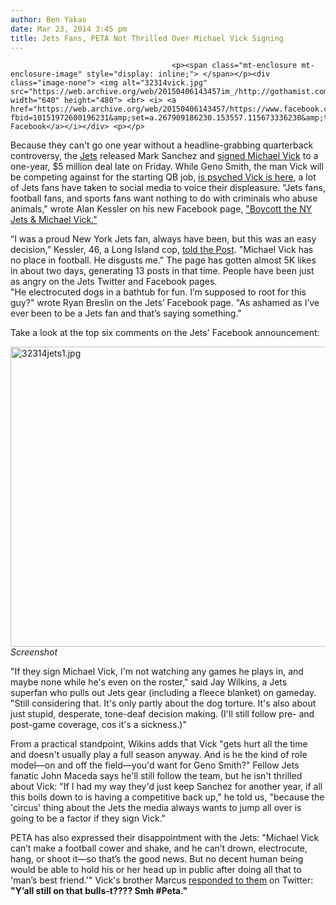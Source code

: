 ```yaml
---
author: Ben Yakas
date: Mar 23, 2014 3:45 pm
title: Jets Fans, PETA Not Thrilled Over Michael Vick Signing
---
```


	
										<p><span class="mt-enclosure mt-enclosure-image" style="display: inline;"> </span></p><div class="image-none"> <img alt="32314vick.jpg" src="https://web.archive.org/web/20150406143457im_/http://gothamist.com/attachments/byakas/32314vick.jpg" width="640" height="480"> <br> <i> <a href="https://web.archive.org/web/20150406143457/https://www.facebook.com/photo.php?fbid=10151972600196231&amp;set=a.267909186230.153557.115673336230&amp;type=1&amp;theater">via Facebook</a></i></div> <p></p>

<p>Because they can&apos;t go one year without a headline-grabbing quarterback controversy, the <a href="https://web.archive.org/web/20150406143457/http://gothamist.com/tags/jets">Jets</a> released Mark Sanchez and <a href="https://web.archive.org/web/20150406143457/http://gothamist.com/2014/03/21/ny_jets_sign_michael_vick_release_m.php">signed Michael Vick</a> to a one-year, $5 million deal late on Friday. While Geno Smith, the man Vick will be competing against for the starting QB job, <a href="https://web.archive.org/web/20150406143457/http://espn.go.com/new-york/nfl/story/_/id/10656040/new-york-jets-geno-smith-eager-work-michael-vick">is psyched Vick is here</a>, a lot of Jets fans have taken to social media to voice their displeasure. &quot;Jets fans, football fans, and sports fans want nothing to do with criminals who abuse animals,&quot; wrote Alan Kessler on his new Facebook page, <a href="https://web.archive.org/web/20150406143457/https://www.facebook.com/BoycottNYJetsAndMichaelVick?ref=nf">&quot;Boycott the NY Jets &amp; Michael Vick.&quot;</a></p>

<p>&#x201C;I was a proud New York Jets fan, always have been, but this was an easy decision,&#x201D; Kessler, 46, a Long Island cop, <a href="https://web.archive.org/web/20150406143457/http://nypost.com/2014/03/23/jets-fans-trash-new-quarterback-michael-vick/">told the Post</a>. &quot;Michael Vick has no place in football. He disgusts me.&quot; The page has gotten almost 5K likes in about two days, generating 13 posts in that time. People have been just as angry on the Jets Twitter and Facebook pages. <br>
&quot;He electrocuted dogs in a bathtub for fun. I&#x2019;m supposed to root for this guy?&quot; wrote Ryan Breslin on the Jets&#x2019; Facebook page. &quot;As ashamed as I&#x2019;ve ever been to be a Jets fan and that&#x2019;s saying something.&quot;</p>

<p>Take a look at the top six comments on the Jets&apos; Facebook announcement:</p>

<p><span class="mt-enclosure mt-enclosure-image" style="display: inline;"> </span></p><div class="image-none"> <img alt="32314jets1.jpg" src="https://web.archive.org/web/20150406143457im_/http://gothamist.com/attachments/byakas/32314jets1.jpg" width="640" height="480"> <br> <i> Screenshot</i></div> <p></p>

<p>&quot;If they sign Michael Vick, I&apos;m not watching any games he plays in, and maybe none while he&apos;s even on the roster,&quot; said Jay Wilkins, a Jets superfan who pulls out Jets gear (including a fleece blanket) on gameday. &quot;Still considering that. It&apos;s only partly about the dog torture. It&apos;s also about just stupid, desperate, tone-deaf decision making. (I&apos;ll still follow pre- and post-game coverage, cos it&apos;s a sickness.)&quot;</p>

<p>From a practical standpoint, Wikins adds that Vick &quot;gets hurt all the time and doesn&apos;t usually play a full season anyway. And is he the kind of role model&#x2014;on and off the field&#x2014;you&apos;d want for Geno Smith?&quot; Fellow Jets fanatic John Maceda says he&apos;ll still follow the team, but he isn&apos;t thrilled about Vick: &quot;If I had my way they&apos;d just keep Sanchez for another year, if all this boils down to is having a competitive back up,&quot; he told us, &quot;because the &apos;circus&apos; thing about the Jets the media always wants to jump all over is going to be a factor if they sign Vick.&quot;</p>

<p>PETA has also expressed their disappointment with the Jets: &quot;Michael Vick can&#x2019;t make a football cower and shake, and he can&#x2019;t drown, electrocute, hang, or shoot it&#x2014;so that&#x2019;s the good news. But no decent human being would be able to hold his or her head up in public after doing all that to &apos;man&#x2019;s best friend.&apos;&quot; Vick&apos;s brother Marcus <a href="https://web.archive.org/web/20150406143457/https://twitter.com/MVFive/status/447461092969971712">responded to them</a> on Twitter:<strong> &quot;Y&#x2019;all still on that bulls-t???? Smh #Peta.&quot;</strong></p>					
										
									
				